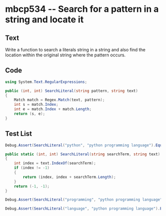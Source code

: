 # mbcp534 -- Search for a pattern in a string and locate it

## Text

Write a function to search a literals string in a string and also find the location within the original string where the pattern occurs.

## Code

```csharp
using System.Text.RegularExpressions;

public (int, int) SearchLiteral(string pattern, string text)
{
    Match match = Regex.Match(text, pattern);
    int s = match.Index;
    int e = match.Index + match.Length;
    return (s, e);
}
```

## Test List

```csharp
Debug.Assert(SearchLiteral("python", "python programming language").Equals((0, 6)));

public static (int, int) SearchLiteral(string searchTerm, string text)
{
    int index = text.IndexOf(searchTerm);
    if (index != -1)
    {
        return (index, index + searchTerm.Length);
    }
    return (-1, -1);
}
```

```csharp
Debug.Assert(SearchLiteral("programming", "python programming language").Equals((7, 18)));
```

```csharp
Debug.Assert(SearchLiteral("language", "python programming language").Equals((19, 27)));
```
